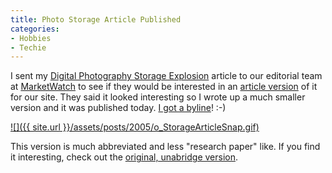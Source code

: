 ```yaml
---
title: Photo Storage Article Published
categories:
- Hobbies
- Techie
---
```


I sent my [Digital Photography Storage Explosion](/thingelstad/digital-photography-storage-explosion) article to our editorial team at [MarketWatch](http://www.marketwatch.com/) to see if they would be interested in an [article version](http://www.marketwatch.com/news/story.asp?guid=%7BE9933FD7%2D3E91%2D41E8%2DB645%2D78066FD53832%7D&siteid=mktw&dist=) of it for our site. They said it looked interesting so I wrote up a much smaller version and it was published today. [I got a byline](http://www.marketwatch.com/news/story.asp?guid=%7BE9933FD7%2D3E91%2D41E8%2DB645%2D78066FD53832%7D&siteid=mktw&dist=)! :-)

[![]({{ site.url }}/assets/posts/2005/o_StorageArticleSnap.gif)](http://www.marketwatch.com/news/story.asp?guid=%7BE9933FD7%2D3E91%2D41E8%2DB645%2D78066FD53832%7D&siteid=mktw&dist=)

This version is much abbreviated and less "research paper" like. If you find it interesting, check out the [original, unabridge version](/thingelstad/digital-photography-storage-explosion).

